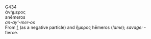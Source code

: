 <body>
  <p>G434<br>  ἀνήμερος  <br> anēmeros  <br><i>an-ay‘-mer-os </i><br>From <a href="g0001.htm">1</a> (as a negative particle) and   ἥμερος    hēmeros   (<i>lame</i>); <i>savage:</i> - fierce.<br></p>
 </body>
